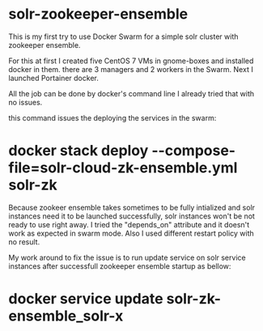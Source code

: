 # solr-zookeeper-ensemble

This is my first try to use Docker Swarm for a simple solr cluster with zookeeper ensemble.

For this at first I created five CentOS 7 VMs in gnome-boxes and installed docker in them. there are 3 managers and 2 workers in the Swarm. Next I launched Portainer docker.

All the job can be done by docker's command line I already tried that with no issues.

this command issues the deploying the services in the swarm:

# docker stack deploy --compose-file=solr-cloud-zk-ensemble.yml solr-zk

Because zookeer ensemble takes sometimes to be fully intialized and solr instances need it to be launched successfully, solr instances won't be not ready to use right away. I tried the "depends_on" attribute and it doesn't work as expected in swarm mode. Also I used different restart policy with no result.

My work around to fix the issue is to run update service on solr service instances after successfull zookeeper ensemble startup as bellow:

# docker service update solr-zk-ensemble_solr-x





